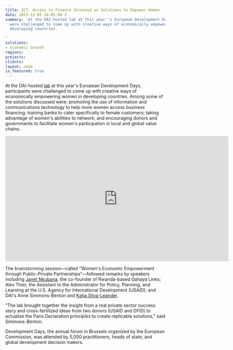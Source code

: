 ```yaml
---
title: ICT, Access to Finance Stressed as Solutions to Empower Women
date: 2013-12-05 18:05:00 Z
summary: 'At the DAI-hosted lab at this year''s European Development Days, participants
  were challenged to come up with creative ways of economically empowering women in
  developing countries.

'
solutions:
- Economic Growth
regions: 
projects: 
clients: 
layout: node
is_featured: true
---
```


At the DAI-hosted [lab][1] at this year's European Development Days, participants were challenged to come up with creative ways of economically empowering women in developing countries. Among some of the solutions discussed were: promoting the use of information and communications technology to help more women access business financing; training banks to cater specifically to female customers; taking advantage of women's abilities to network; and encouraging donors and governments to facilitate women's participation in local and global value chains.

<iframe allowfullscreen="" frameborder="0" height="394" mozallowfullscreen="" msallowfullscreen="" oallowfullscreen="" src="https://www.flickr.com/photos/daiglobal/11222785173/in/set-72157638381482575/player/" webkitallowfullscreen="" width="703"></iframe>

The brainstorming session—called "Women's Economic Empowerment through Public-Private Partnerships"—followed remarks by speakers including [Janet Nkubana][2], the co-founder of Rwanda-based Gahaya Links; Alex Thier, the Assistant to the Administrator for Policy, Planning, and Learning at the U.S. Agency for International Development (USAID); and DAI's Anne Simmons-Benton and [Katja Silva-Leander][3].

"The lab brought together the insight from a real private sector success story and cross-fertilized ideas from two donors (USAID and DFID) to actualize the Paris Declaration principles to create replicable solutions," said Simmons-Benton.

Development Days, the annual forum in Brussels organized by the European Commission, was attended by 5,000 practitioners, heads of state, and global development decision makers.

[1]: http://eudevdays.eu/topics/women%E2%80%99s-economic-empowerment
[2]: /news/gahaya-links-janet-nkubana-usaid-alex-thier-speak-european-development
[3]: /our-team/katja-silva-leander
